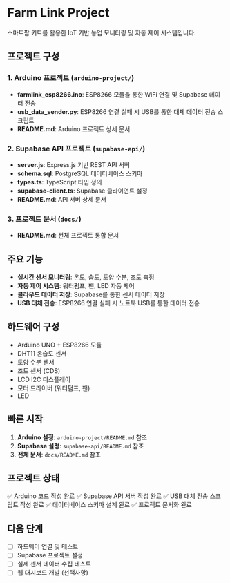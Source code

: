 # Farm Link Project

스마트팜 키트를 활용한 IoT 기반 농업 모니터링 및 자동 제어 시스템입니다.

## 프로젝트 구성

### 1. Arduino 프로젝트 (`arduino-project/`)
- **farmlink_esp8266.ino**: ESP8266 모듈을 통한 WiFi 연결 및 Supabase 데이터 전송
- **usb_data_sender.py**: ESP8266 연결 실패 시 USB를 통한 대체 데이터 전송 스크립트
- **README.md**: Arduino 프로젝트 상세 문서

### 2. Supabase API 프로젝트 (`supabase-api/`)
- **server.js**: Express.js 기반 REST API 서버
- **schema.sql**: PostgreSQL 데이터베이스 스키마
- **types.ts**: TypeScript 타입 정의
- **supabase-client.ts**: Supabase 클라이언트 설정
- **README.md**: API 서버 상세 문서

### 3. 프로젝트 문서 (`docs/`)
- **README.md**: 전체 프로젝트 통합 문서

## 주요 기능

- **실시간 센서 모니터링**: 온도, 습도, 토양 수분, 조도 측정
- **자동 제어 시스템**: 워터펌프, 팬, LED 자동 제어
- **클라우드 데이터 저장**: Supabase를 통한 센서 데이터 저장
- **USB 대체 전송**: ESP8266 연결 실패 시 노트북 USB를 통한 데이터 전송

## 하드웨어 구성

- Arduino UNO + ESP8266 모듈
- DHT11 온습도 센서
- 토양 수분 센서
- 조도 센서 (CDS)
- LCD I2C 디스플레이
- 모터 드라이버 (워터펌프, 팬)
- LED

## 빠른 시작

1. **Arduino 설정**: `arduino-project/README.md` 참조
2. **Supabase 설정**: `supabase-api/README.md` 참조
3. **전체 문서**: `docs/README.md` 참조

## 프로젝트 상태

✅ Arduino 코드 작성 완료
✅ Supabase API 서버 작성 완료
✅ USB 대체 전송 스크립트 작성 완료
✅ 데이터베이스 스키마 설계 완료
✅ 프로젝트 문서화 완료

## 다음 단계

- [ ] 하드웨어 연결 및 테스트
- [ ] Supabase 프로젝트 설정
- [ ] 실제 센서 데이터 수집 테스트
- [ ] 웹 대시보드 개발 (선택사항)